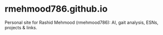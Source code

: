 # rmehmood786.github.io
Personal site for Rashid Mehmood (rmehmood786): AI, gait analysis, ESNs, projects &amp; links.

